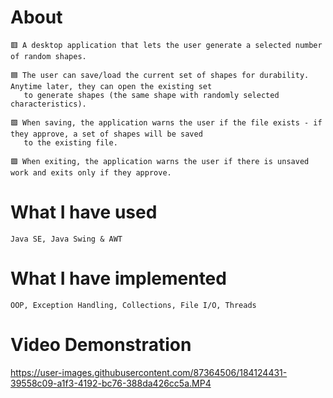 # About

```
🟥 A desktop application that lets the user generate a selected number of random shapes.

🟦 The user can save/load the current set of shapes for durability. Anytime later, they can open the existing set
   to generate shapes (the same shape with randomly selected characteristics).

🟩 When saving, the application warns the user if the file exists - if they approve, a set of shapes will be saved 
   to the existing file.

🟪 When exiting, the application warns the user if there is unsaved work and exits only if they approve. 
```

# What I have used

```
Java SE, Java Swing & AWT
```

# What I have implemented

```
OOP, Exception Handling, Collections, File I/O, Threads
```

# Video Demonstration

https://user-images.githubusercontent.com/87364506/184124431-39558c09-a1f3-4192-bc76-388da426cc5a.MP4
